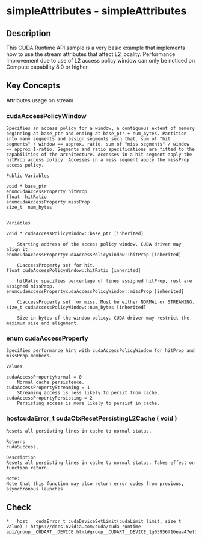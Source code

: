 # simpleAttributes - simpleAttributes

## Description

This CUDA Runtime API sample is a very basic example that implements how to use the stream attributes that affect L2 locality. Performance improvement due to use of L2 access policy window can only be noticed on Compute capability 8.0 or higher.

## Key Concepts

Attributes usage on stream


### cudaAccessPolicyWindow

    Specifies an access policy for a window, a contiguous extent of memory beginning at base_ptr and ending at base_ptr + num_bytes. Partition into many segments and assign segments such that. sum of "hit segments" / window == approx. ratio. sum of "miss segments" / window == approx 1-ratio. Segments and ratio specifications are fitted to the capabilities of the architecture. Accesses in a hit segment apply the hitProp access policy. Accesses in a miss segment apply the missProp access policy.
    
    Public Variables

    void * base_ptr
    enumcudaAccessProperty hitProp
    float  hitRatio
    enumcudaAccessProperty missProp
    size_t  num_bytes


    Variables

    void * cudaAccessPolicyWindow::base_ptr [inherited]

        Starting address of the access policy window. CUDA driver may align it.
    enumcudaAccessPropertycudaAccessPolicyWindow::hitProp [inherited]

        CUaccessProperty set for hit.
    float cudaAccessPolicyWindow::hitRatio [inherited]

        hitRatio specifies percentage of lines assigned hitProp, rest are assigned missProp.
    enumcudaAccessPropertycudaAccessPolicyWindow::missProp [inherited]

        CUaccessProperty set for miss. Must be either NORMAL or STREAMING.
    size_t cudaAccessPolicyWindow::num_bytes [inherited]

        Size in bytes of the window policy. CUDA driver may restrict the maximum size and alignment.

### enum cudaAccessProperty

    Specifies performance hint with cudaAccessPolicyWindow for hitProp and missProp members.
    
    Values

    cudaAccessPropertyNormal = 0
        Normal cache persistence. 
    cudaAccessPropertyStreaming = 1
        Streaming access is less likely to persit from cache. 
    cudaAccessPropertyPersisting = 2
        Persisting access is more likely to persist in cache. 


### __host__ ​cudaError_t cudaCtxResetPersistingL2Cache ( void )

    Resets all persisting lines in cache to normal status.
    
    Returns
    cudaSuccess,

    Description
    Resets all persisting lines in cache to normal status. Takes effect on function return.

    Note:
    Note that this function may also return error codes from previous, asynchronous launches.


## Check
    * __host__ cudaError_t cudaDeviceSetLimit(cudaLimit limit, size_t value) : https://docs.nvidia.com/cuda/cuda-runtime-api/group__CUDART__DEVICE.html#group__CUDART__DEVICE_1g05956f16eaa47ef3a4efee84563ccb7d
    